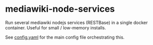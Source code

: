 # mediawiki-node-services
Run several mediawiki nodejs services (RESTBase) in a single docker
container. Useful for small / low-memory installs.

See [config.yaml](config.yaml) for the main config file
orchestrating this.
